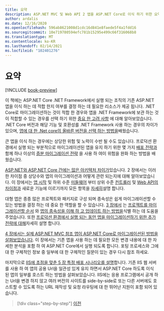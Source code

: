 ```yaml
---
title: 요약
description: ASP.NET MVC 및 Web API 2 앱을 ASP.NET Core로 이식 하기 위한 요약 및 주요 내용 집합입니다.
author: ardalis
ms.date: 12/16/2020
ms.openlocfilehash: 596ab8621008d1cdc16d841e8faede5f4a1fdd16
ms.sourcegitcommit: 10e719780594efc781b15295e499c66f316068b8
ms.translationtype: MT
ms.contentlocale: ko-KR
ms.lasthandoff: 02/14/2021
ms.locfileid: "102401276"
---
```

# <a name="summary"></a>요약

[!INCLUDE [book-preview](../../../includes/book-preview.md)]

이 책에는 ASP.NET Core .NET Framework에서 실행 되는 조직의 기존 ASP.NET 앱을 이식 하는 데 적합 한지 여부를 결정 하는 데 필요한 리소스가 제공 됩니다. .NET Core로 마이그레이션하는 것이 적합 한 경우와 앱을 .NET Framework에 보관 하는 것이 적합할 수 있는 경우를 선택 하기 위한 [중요 한 고려 사항](migration-considerations.md) 에 대해 알아보았습니다. .NET Core 버전과 해당 기능 및 호환성를 .NET Framework 사용 하는 경우의 차이가 있으며, [앱에 대 한 .Net core의 올바른 버전을 선택 하는 방법을](choose-net-core-version.md)배웠습니다.

큰 앱을 이식 하는 경우에는 상당한 위험 및 노력이 수반 될 수도 있습니다. 프로덕션 환경에서 실행 되는 부분적으로 마이그레이션된 앱을 유지 하기 위한 몇 가지 [배포 전략과](deployment-strategies.md) 함께 하나 이상의 [증분 마이그레이션 전략](incremental-migration-strategies.md) 을 사용 하 여이 위험을 완화 하는 방법을 배웠습니다.

[ASP.NET와 ASP.NET Core 간에는 많은 아키텍처 차이가](architectural-differences.md)있습니다. 2 장에서는 이러한 차이점 중 상당수와 앱의 마이그레이션과 어떻게 관련 되는지에 대해 알아보았습니다. 이 장에서는 [앱 시작](app-startup-differences.md) 및 하위 수준 [미들웨어](middleware-modules-handlers.md) 부터 상위 수준 [컨트롤러](controller-differences.md) 및 [Web API의 차이점과](webapi-differences.md) 새로운 기능에 이르기까지 모든 항목을 [자세히](testing-differences.md)설명 합니다.

대형 앱은 종종 많은 프로젝트와 패키지로 구성 되며 종속성은 쉽게 마이그레이션할 수 있는 방법을 결정 하는 데 중요 한 역할을 할 수 있습니다. [3 장에서](migrate-large-solutions.md) 는 [프로젝트를 마이그레이션할 순서](identify-migration-sequence.md) 와 [앱의 종속성을 이해 하 고 업데이트 하는 방법을](understand-update-dependencies.md)식별 하는 데 도움을 주었습니다. 또한 [프로덕션 환경에서 실행 되는 동안 앱을 마이그레이션하기 위한 추가 전략에 대해](strategies-migrating-in-production.md)자세히 설명 합니다.

[4 장에서는 실제 ASP.NET MVC 참조 앱이 ASP.NET Core로 마이그레이션된 방법을 살펴보았습니다](example-migration-eshop.md). 이 장에서는 기존 앱을 사용 하는 데 필요한 모든 변경 내용에 대 한 자세한 분석을 포함 하 여 ASP.NET Core에서 실행 되도록 합니다. 포팅 프로세스와 그에 대 한 구체적인 정보 중 일부에 대 한 구체적인 질문이 있는 경우 다시 참조 하세요.

마지막으로 [IIS에 초점을 맞춘 5 장 특정 배포 시나리오를 설명](deployment-scenarios.md)합니다. 기존 IIS 웹 서버를 사용 하 여 앱의 공용 Url을 일관성 있게 유지 하면서 ASP.NET Core 하도록 이식 된 앱의 일부를 호스트 하는 방법을 살펴보았습니다. IIS에는 응용 프로그램에서 공개 하는 Url을 변경 하지 않고 여러 버전의 사이트를 side-by-side로 또는 다른 서버에도 호스트할 수 있도록 하는 URL 재작성 및 요청 라우팅에 대 한 뛰어난 지원이 포함 되어 있습니다.

>[!div class="step-by-step"]
>[이전](deployment-scenarios.md)
